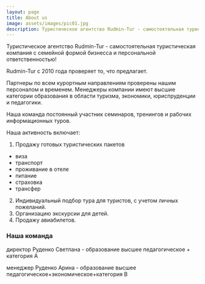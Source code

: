 ```yaml
---
layout: page
title: About us
image: assets/images/pic01.jpg
description: Туристическое агентство Rudmin-Tur - самостоятельная туристическая компания с семейной формой бизнесса и персональной ответственностью!
---
```


Туристическое агентство Rudmin-Tur - самостоятельная туристическая компания с семейной формой бизнесса и персональной ответственностью!

Rudmin-Tur с 2010 года проверяет то, что предлагает.

Партнеры по всем курортным направлениям проверены нашим персоналом и временем.
Менеджеры компании имеют высшие категории образования в области туризма, экономики, юриспруденции и педагогики.

Наша команда постоянный участник семинаров, тренингов и рабочих информационных туров.

Наша активность включает:
  1. Продажу готовых туристических пакетов
  - виза
  - транспорт
  - проживание в отеле
  - питание
  - страховка
  - трансфер
  2. Индивидуальный подбор тура для туристов, с учетом личных пожеланий.
  3. Организацию экскурсии для детей.
  4. Продажу авиабилетов.

  <h3>Наша команда</h3>
  <div class="box">
  <p><span class="image left"><img src="assets/images/pic08.jpg" alt="" /></span>директор Руденко Светлана - образование высшее педагогическое + категория А</p>
</div>
  <div class="box">
  <p><span class="image right"><img src="assets/images/pic09.jpg" alt="" /></span>менеджер Руденко Арина - образование высшее педагогическое+экономическое+категория В</p></div>
